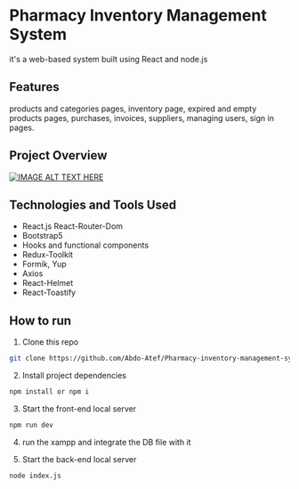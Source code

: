 # Pharmacy Inventory Management System

it's a web-based system built using React and node.js

## Features

products and categories pages, inventory page, expired and empty products pages, purchases, invoices, suppliers, managing users, sign in pages.

## Project Overview

[![IMAGE ALT TEXT HERE](https://img.youtube.com/vi/T1TxiPJPPQg/0.jpg)](https://www.youtube.com/watch?v=T1TxiPJPPQg)


## Technologies and Tools Used

- React.js React-Router-Dom
- Bootstrap5
- Hooks and functional components
- Redux-Toolkit
- Formik, Yup
- Axios
- React-Helmet
- React-Toastify

## How to run

1. Clone this repo

```bash
git clone https://github.com/Abdo-Atef/Pharmacy-inventory-management-system.git
```

2. Install project dependencies

```bash
npm install or npm i
```

3. Start the front-end local server

```bash
npm run dev
```

4. run the xampp and integrate the DB file with it

5. Start the back-end local server

```bash
node index.js
```
